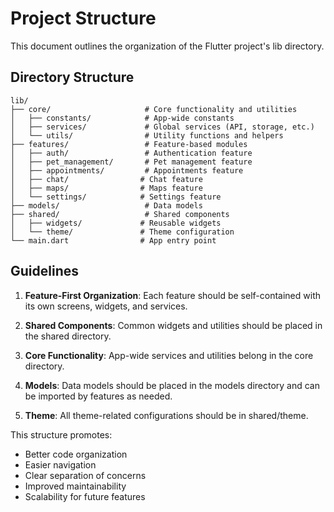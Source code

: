 # Project Structure

This document outlines the organization of the Flutter project's lib directory.

## Directory Structure

```
lib/
├── core/                     # Core functionality and utilities
│   ├── constants/            # App-wide constants
│   ├── services/             # Global services (API, storage, etc.)
│   └── utils/                # Utility functions and helpers
├── features/                 # Feature-based modules
│   ├── auth/                 # Authentication feature
│   ├── pet_management/       # Pet management feature
│   ├── appointments/         # Appointments feature
│   ├── chat/                # Chat feature
│   ├── maps/                # Maps feature
│   └── settings/            # Settings feature
├── models/                   # Data models
├── shared/                   # Shared components
│   ├── widgets/             # Reusable widgets
│   └── theme/               # Theme configuration
└── main.dart                # App entry point
```

## Guidelines

1. **Feature-First Organization**: Each feature should be self-contained with its own screens, widgets, and services.

2. **Shared Components**: Common widgets and utilities should be placed in the shared directory.

3. **Core Functionality**: App-wide services and utilities belong in the core directory.

4. **Models**: Data models should be placed in the models directory and can be imported by features as needed.

5. **Theme**: All theme-related configurations should be in shared/theme.

This structure promotes:
- Better code organization
- Easier navigation
- Clear separation of concerns
- Improved maintainability
- Scalability for future features